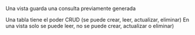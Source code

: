 Una vista guarda una consulta previamente generada

Una tabla tiene el poder CRUD (se puede crear, leer, actualizar, eliminar)
En una vista solo se puede leer, no se puede crear, actualizar o eliminar)


